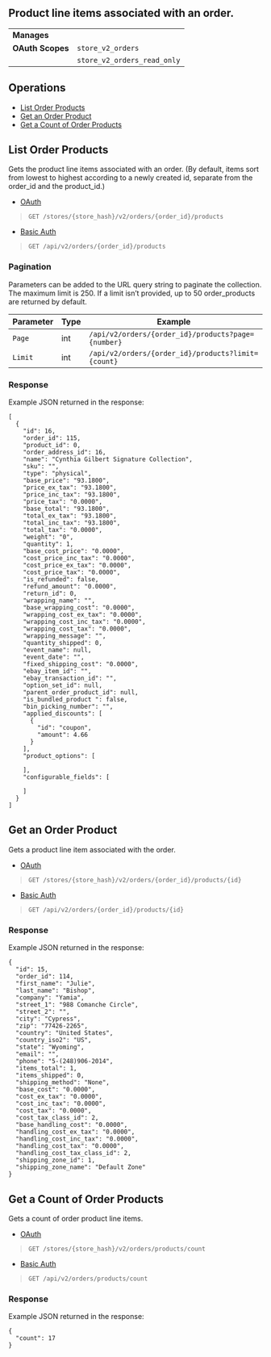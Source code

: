 ## Product line items associated with an order.

|||
|---|---|
| **Manages** |
| **OAuth Scopes** | `store_v2_orders`
||`store_v2_orders_read_only`




## Operations

*   [List Order Products](#list-order-products)
*   [Get an Order Product](#get-an-order-product)
*   [Get a Count of Order Products](#get-a-count-of-order-products)

## List Order Products

Gets the product line items associated with an order. (By default, items sort from lowest to highest according to a newly created id, separate from the order_id and the product_id.)

*   [OAuth](#list-order-products-oauth)
>`GET /stores/{store_hash}/v2/orders/{order_id}/products`
*   [Basic Auth](#list-order-products-basic)
>`GET /api/v2/orders/{order_id}/products`

### Pagination

Parameters can be added to the URL query string to paginate the collection. The maximum limit is 250. If a limit isn’t provided, up to 50 order_products are returned by default.

| Parameter | Type | Example |
| --- | --- | --- |
| `Page` | int | `/api/v2/orders/{order_id}/products?page={number}` |
| `Limit` | int | `/api/v2/orders/{order_id}/products?limit={count}` |

### Response

Example JSON returned in the response:
```
[
  {
    "id": 16,
    "order_id": 115,
    "product_id": 0,
    "order_address_id": 16,
    "name": "Cynthia Gilbert Signature Collection",
    "sku": "",
    "type": "physical",
    "base_price": "93.1800",
    "price_ex_tax": "93.1800",
    "price_inc_tax": "93.1800",
    "price_tax": "0.0000",
    "base_total": "93.1800",
    "total_ex_tax": "93.1800",
    "total_inc_tax": "93.1800",
    "total_tax": "0.0000",
    "weight": "0",
    "quantity": 1,
    "base_cost_price": "0.0000",
    "cost_price_inc_tax": "0.0000",
    "cost_price_ex_tax": "0.0000",
    "cost_price_tax": "0.0000",
    "is_refunded": false,
    "refund_amount": "0.0000",
    "return_id": 0,
    "wrapping_name": "",
    "base_wrapping_cost": "0.0000",
    "wrapping_cost_ex_tax": "0.0000",
    "wrapping_cost_inc_tax": "0.0000",
    "wrapping_cost_tax": "0.0000",
    "wrapping_message": "",
    "quantity_shipped": 0,
    "event_name": null,
    "event_date": "",
    "fixed_shipping_cost": "0.0000",
    "ebay_item_id": "",
    "ebay_transaction_id": "",
    "option_set_id": null,
    "parent_order_product_id": null,
    "is_bundled_product ": false,
    "bin_picking_number": "",
    "applied_discounts": [
      {
        "id": "coupon",
        "amount": 4.66
      }
    ],
    "product_options": [

    ],
    "configurable_fields": [

    ]
  }
]
```

## Get an Order Product

Gets a product line item associated with the order.


*   [OAuth](#get-an-order-product-oauth)
>`GET /stores/{store_hash}/v2/orders/{order_id}/products/{id}`
*   [Basic Auth](#get-an-order-product-basic)
>`GET /api/v2/orders/{order_id}/products/{id}`

### Response

Example JSON returned in the response:

```
{
  "id": 15,
  "order_id": 114,
  "first_name": "Julie",
  "last_name": "Bishop",
  "company": "Yamia",
  "street_1": "988 Comanche Circle",
  "street_2": "",
  "city": "Cypress",
  "zip": "77426-2265",
  "country": "United States",
  "country_iso2": "US",
  "state": "Wyoming",
  "email": "",
  "phone": "5-(248)906-2014",
  "items_total": 1,
  "items_shipped": 0,
  "shipping_method": "None",
  "base_cost": "0.0000",
  "cost_ex_tax": "0.0000",
  "cost_inc_tax": "0.0000",
  "cost_tax": "0.0000",
  "cost_tax_class_id": 2,
  "base_handling_cost": "0.0000",
  "handling_cost_ex_tax": "0.0000",
  "handling_cost_inc_tax": "0.0000",
  "handling_cost_tax": "0.0000",
  "handling_cost_tax_class_id": 2,
  "shipping_zone_id": 1,
  "shipping_zone_name": "Default Zone"
}
```

## Get a Count of Order Products

Gets a count of order product line items.

*   [OAuth](#get-a-count-of-order-products-oauth)
>`GET /stores/{store_hash}/v2/orders/products/count`
*   [Basic Auth](#get-a-count-of-order-products-basic)
>`GET /api/v2/orders/products/count`

### Response

Example JSON returned in the response:

```
{
  "count": 17
}
```
